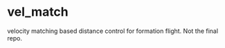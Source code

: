 vel_match
=========

velocity matching based distance control for formation flight. Not the final repo.